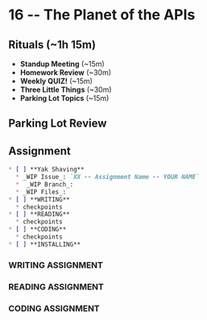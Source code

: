 # 16 -- The Planet of the APIs

## Rituals (~1h 15m)

* **Standup Meeting** (~15m)
* **Homework Review** (~30m)
* **Weekly QUIZ!** (~15m)
* **Three Little Things** (~30m)
* **Parking Lot Topics** (~15m)

## Parking Lot Review

## Assignment

```markdown
* [ ] **Yak Shaving**
  * _WIP Issue_: `XX -- Assignment Name -- YOUR NAME`
  *  _WIP Branch_:
  * _WIP Files_:
* [ ] **WRITING**
  * checkpoints
* [ ] **READING**
  * checkpoints
* [ ] **CODING**
  * checkpoints
* [ ] **INSTALLING**
```

### WRITING ASSIGNMENT

### READING ASSIGNMENT

### CODING ASSIGNMENT
